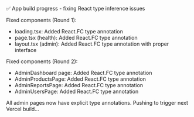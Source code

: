 ✅ App build progress - fixing React type inference issues

Fixed components (Round 1):
- loading.tsx: Added React.FC type annotation
- page.tsx (health): Added React.FC type annotation  
- layout.tsx (admin): Added React.FC type annotation with proper interface

Fixed components (Round 2):
- AdminDashboard page: Added React.FC type annotation
- AdminProductsPage: Added React.FC<PageProps> type annotation
- AdminReportsPage: Added React.FC type annotation
- AdminUsersPage: Added React.FC<PageProps> type annotation

All admin pages now have explicit type annotations.
Pushing to trigger next Vercel build...
